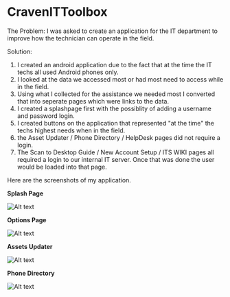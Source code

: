 # CravenITToolbox

The Problem:
I was asked to create an application for the IT department to improve how the technician can operate in the field.  

Solution:
1. I created an android application due to the fact that at the time the IT techs all used Android phones only.  
2. I looked at the data we accessed most or had most need to access while in the field.  
3. Using what I collected for the assistance we needed most I converted that into seperate pages which were links to the data.
4. I created a splashpage first with the possiblity of adding a username and password login.
5. I created buttons on the application that represented "at the time" the techs highest needs when in the field.
6. the Asset Updater / Phone Directory / HelpDesk pages did not require a login.
7. The Scan to Desktop Guide / New Account Setup / ITS WIKI pages all required a login to our internal IT server.  Once that was done the user would be loaded into that page.

Here are the screenshots of my application.

**Splash Page**


![Alt text](https://github.com/davidbell1751/CravenITToolbox/blob/master/Screenshot_20211206-104437_Craven%20IT%20Toolbox.jpg?raw=true "Splash Page")

**Options Page**


![Alt text](https://github.com/davidbell1751/CravenITToolbox/blob/master/Screenshot_20211206-104558_Craven%20IT%20Toolbox.jpg?raw=true "Options Page")

**Assets Updater**

![Alt text](https://github.com/davidbell1751/CravenITToolbox/blob/master/Screenshot_20211206-105352_Craven%20IT%20Toolbox.jpg?raw=true "Assets Updater Page")

**Phone Directory**

![Alt text](https://github.com/davidbell1751/CravenITToolbox/blob/master/Screenshot_20211206-phone_Craven%20IT%20Toolbox.jpg?raw=true "Phone Directory Page")




